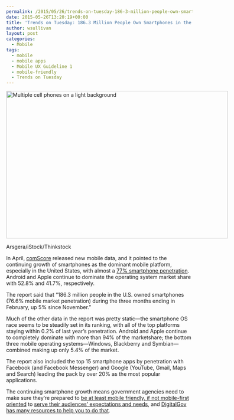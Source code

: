 ```yaml
---
permalink: /2015/05/26/trends-on-tuesday-186-3-million-people-own-smartphones-in-the-u-s/
date: 2015-05-26T13:20:19+00:00
title: 'Trends on Tuesday: 186.3 Million People Own Smartphones in the U.S.'
author: wsullivan
layout: post
categories:
  - Mobile
tags:
  - mobile
  - mobile apps
  - Mobile UX Guideline 1
  - mobile-friendly
  - Trends on Tuesday
---
```


<div id="attachment_275212" style="width: 610px" class="wp-caption aligncenter">
  <img class="size-full wp-image-275212" src="https://s3.amazonaws.com/sitesusa/wp-content/uploads/sites/212/2015/05/600-x-400-Gadgets-cellphones-with-touch-screens-over-white-Arsgera-iStpck-Thinkstock-177350893.jpg" alt="Multiple cell phones on a light background" width="600" height="400" />
  
  <p class="wp-caption-text">
    Arsgera/iStock/Thinkstock
  </p>
</div>

In April, [comScore](http://www.comscore.com/) released new mobile data, and it pointed to the continuing growth of smartphones as the dominant mobile platform, especially in the United States, with almost a [77% smartphone penetration](http://www.comscore.com/Insights/Market-Rankings/comScore-Reports-February-2015-US-Smartphone-Subscriber-Market-Share). Android and Apple continue to dominate the operating system market share with 52.8% and 41.7%, respectively.

The report said that “186.3 million people in the U.S. owned smartphones (76.6% mobile market penetration) during the three months ending in February, up 5% since November.”

Much of the other data in the report was pretty static—the smartphone OS race seems to be steadily set in its ranking, with all of the top platforms staying within 0.2% of last year’s penetration. Android and Apple continue to completely dominate with more than 94% of the marketshare; the bottom three mobile operating systems—Windows, Blackberry and Symbian—combined making up only 5.4% of the market.

The report also included the top 15 smartphone apps by penetration with Facebook (and Facebook Messenger) and Google (YouTube, Gmail, Maps and Search) leading the pack by over 20% as the most popular applications.

The continuing smartphone growth means government agencies need to make sure they’re prepared to [be at least mobile friendly, if not mobile-first oriented](https://www.digitalgov.gov/2015/03/31/trends-on-tuesday-smartphone-market-growth-makes-mobile-friendly-a-must/) to [serve their audiences&#8217; expectations and needs](https://www.digitalgov.gov/2015/04/07/trends-on-tuesday-40-of-americans-use-smartphones-to-find-government-information/), and [DigitalGov has many resources to help you to do that](https://www.digitalgov.gov/category/mobile/).